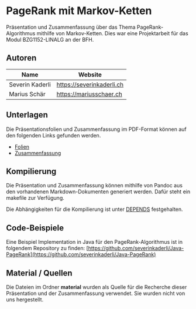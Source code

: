 # PageRank mit Markov-Ketten

Präsentation und Zusammenfassung über das Thema PageRank-Algorithmus mithilfe von Markov-Ketten. Dies war eine Projektarbeit für das Modul BZG1152-LINALG an der BFH.

## Autoren

| Name            | Website                   |
| --------------- | ------------------------- |
| Severin Kaderli | https://severinkaderli.ch |
| Marius Schär    | https://mariusschaer.ch   |

## Unterlagen

Die Präsentationsfolien und Zusammenfassung im PDF-Format können auf den folgenden Links gefunden werden.

* [Folien](slides.pdf)
* [Zusammenfassung](handout.pdf)

## Kompilierung

Die Präsentation und Zusammenfassung können mithilfe von Pandoc aus den vorhandenen Markdown-Dokumenten generiert werden. Dafür steht ein makefile zur Verfügung.

Die Abhängigkeiten für die Kompilierung ist unter [DEPENDS](DEPENDS) festgehalten.

## Code-Beispiele

Eine Beispiel Implementation in Java für den PageRank-Algorithmus ist in folgendem Repository zu finden: [https://github.com/severinkaderli/Java-PageRank](https://github.com/severinkaderli/Java-PageRank)

## Material / Quellen

Die Dateien im Ordner **material** wurden als Quelle für die Recherche dieser Präsentation und der Zusammenfassung verwendet. Sie wurden nicht von uns hergestellt.
